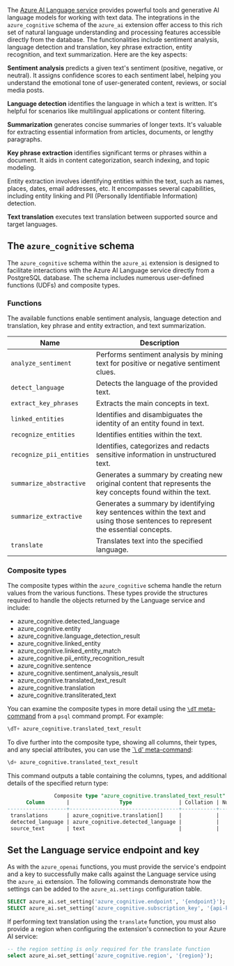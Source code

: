 The [Azure AI Language service](/azure/ai-services/language-service/overview) provides powerful tools and generative AI language models for working with text data. The integrations in the `azure_cognitive` schema of the `azure_ai` extension offer access to this rich set of natural language understanding and processing features accessible directly from the database. The functionalities include sentiment analysis, language detection and translation, key phrase extraction, entity recognition, and text summarization. Here are the key aspects:

**Sentiment analysis** predicts a given text's sentiment (positive, negative, or neutral). It assigns confidence scores to each sentiment label, helping you understand the emotional tone of user-generated content, reviews, or social media posts.

**Language detection** identifies the language in which a text is written. It's helpful for scenarios like multilingual applications or content filtering.

**Summarization** generates concise summaries of longer texts. It's valuable for extracting essential information from articles, documents, or lengthy paragraphs.

**Key phrase extraction** identifies significant terms or phrases within a document. It aids in content categorization, search indexing, and topic modeling.

Entity extraction involves identifying entities within the text, such as names, places, dates, email addresses, etc. It encompasses several capabilities, including entity linking and PII (Personally Identifiable Information) detection.

**Text translation** executes text translation between supported source and target languages.

## The `azure_cognitive` schema

The `azure_cognitive` schema within the `azure_ai` extension is designed to facilitate interactions with the Azure AI Language service directly from a PostgreSQL database. The schema includes numerous user-defined functions (UDFs) and composite types.

### Functions

The available functions enable sentiment analysis, language detection and translation, key phrase and entity extraction, and text summarization.

| Name | Description |
| ---- | ----------- |
| `analyze_sentiment` | Performs sentiment analysis by mining text for positive or negative sentiment clues. |
| `detect_language` | Detects the language of the provided text. |
| `extract_key_phrases` | Extracts the main concepts in text. |
| `linked_entities` | Identifies and disambiguates the identity of an entity found in text. |
| `recognize_entities` | Identifies entities within the text. |
| `recognize_pii_entities` | Identifies, categorizes and redacts sensitive information in unstructured text. |
| `summarize_abstractive` | Generates a summary by creating new original content that represents the key concepts found within the text. |
| `summarize_extractive` | Generates a summary by identifying key sentences within the text and using those sentences to represent the essential concepts. |
| `translate` | Translates text into the specified language. |

### Composite types

The composite types within the `azure_cognitive` schema handle the return values from the various functions. These types provide the structures required to handle the objects returned by the Language service and include:

- azure_cognitive.detected_language
- azure_cognitive.entity
- azure_cognitive.language_detection_result
- azure_cognitive.linked_entity
- azure_cognitive.linked_entity_match
- azure_cognitive.pii_entity_recognition_result
- azure_cognitive.sentence
- azure_cognitive.sentiment_analysis_result
- azure_cognitive.translated_text_result
- azure_cognitive.translation
- azure_cognitive.transliterated_text

You can examine the composite types in more detail using the [`\dT` meta-command](https://www.postgresql.org/docs/current/app-psql.html#APP-PSQL-META-COMMAND-DT) from a `psql` command prompt. For example:

```sql
\dT+ azure_cognitive.translated_text_result
```

To dive further into the composite type, showing all columns, their types, and any special attributes, you can use the [`\ d' meta-command](https://www.postgresql.org/docs/current/app-psql.html#APP-PSQL-META-COMMAND-D):

```sql
\d+ azure_cognitive.translated_text_result
```

This command outputs a table containing the columns, types, and additional details of the specified return type:

```sql
               Composite type "azure_cognitive.translated_text_result"
      Column       |                Type               | Collation | Nullable | Default | Storage  | Description 
-------------------+-----------------------------------+-----------+----------+---------+----------+-------------
 translations      | azure_cognitive.translation[]     |           |          |         | extended | 
 detected_language | azure_cognitive.detected_language |           |          |         | extended | 
 source_text       | text                              |           |          |         | extended |
```

## Set the Language service endpoint and key

As with the `azure_openai` functions, you must provide the service's endpoint and a key to successfully make calls against the Language service using the `azure_ai` extension. The following commands demonstrate how the settings can be added to the `azure_ai.settings` configuration table.

```sql
SELECT azure_ai.set_setting('azure_cognitive.endpoint', '{endpoint}');
SELECT azure_ai.set_setting('azure_cognitive.subscription_key', '{api-key}');
```

If performing text translation using the `translate` function, you must also provide a region when configuring the extension's connection to your Azure AI service:

```sql
-- the region setting is only required for the translate function
select azure_ai.set_setting('azure_cognitive.region', '{region}');
```
